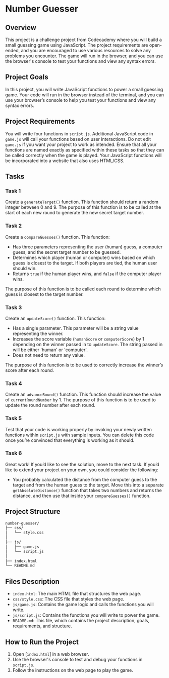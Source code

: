 # Number Guesser

## Overview
This project is a challenge project from Codecademy where you will build a small guessing game using JavaScript. The project requirements are open-ended, and you are encouraged to use various resources to solve any problems you encounter. The game will run in the browser, and you can use the browser's console to test your functions and view any syntax errors.

## Project Goals
In this project, you will write JavaScript functions to power a small guessing game. Your code will run in the browser instead of the terminal, and you can use your browser’s console to help you test your functions and view any syntax errors.

## Project Requirements
You will write four functions in `script.js`. Additional JavaScript code in `game.js` will call your functions based on user interactions. Do not edit `game.js` if you want your project to work as intended. Ensure that all your functions are named exactly as specified within these tasks so that they can be called correctly when the game is played. Your JavaScript functions will be incorporated into a website that also uses HTML/CSS.

## Tasks

### Task 1
Create a `generateTarget()` function. This function should return a random integer between 0 and 9. The purpose of this function is to be called at the start of each new round to generate the new secret target number.

### Task 2
Create a `compareGuesses()` function. This function:
- Has three parameters representing the user (human) guess, a computer guess, and the secret target number to be guessed.
- Determines which player (human or computer) wins based on which guess is closest to the target. If both players are tied, the human user should win.
- Returns `true` if the human player wins, and `false` if the computer player wins.

The purpose of this function is to be called each round to determine which guess is closest to the target number.

### Task 3
Create an `updateScore()` function. This function:
- Has a single parameter. This parameter will be a string value representing the winner.
- Increases the score variable (`humanScore` or `computerScore`) by 1 depending on the winner passed in to `updateScore`. The string passed in will be either 'human' or 'computer'.
- Does not need to return any value.

The purpose of this function is to be used to correctly increase the winner’s score after each round.

### Task 4
Create an `advanceRound()` function. This function should increase the value of `currentRoundNumber` by 1. The purpose of this function is to be used to update the round number after each round.

### Task 5
Test that your code is working properly by invoking your newly written functions within `script.js` with sample inputs. You can delete this code once you’re convinced that everything is working as it should.

### Task 6
Great work! If you’d like to see the solution, move to the next task. If you’d like to extend your project on your own, you could consider the following:
- You probably calculated the distance from the computer guess to the target and from the human guess to the target. Move this into a separate `getAbsoluteDistance()` function that takes two numbers and returns the distance, and then use that inside your `compareGuesses()` function.

## Project Structure
```zsh
number-guesser/
├── css/
│   └── style.css
│
├── js/
│   ├── game.js
│   └── script.js
│
├── index.html
└── README.md
```


## Files Description
- `index.html`: The main HTML file that structures the web page.
- `css/style.css`: The CSS file that styles the web page.
- `js/game.js`: Contains the game logic and calls the functions you will write.
- `js/script.js`: Contains the functions you will write to power the game.
- `README.md`: This file, which contains the project description, goals, requirements, and structure.

## How to Run the Project
1. Open [`index.html`] in a web browser.
2. Use the browser's console to test and debug your functions in `script.js`.
3. Follow the instructions on the web page to play the game.